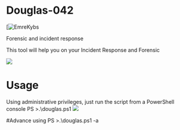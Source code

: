 # Douglas-042
[![EmreKybs](https://img.shields.io/badge/MadeBy-EmreKybs-blue)


Forensic and incident response

This tool will help you on your Incident Response and Forensic

<img src="https://github.com/emrekybs/Douglas-042/blob/main/gif.png">


# Usage
Using administrative privileges, just run the script from a PowerShell console
PS >.\douglas.ps1
<img src="https://github.com/emrekybs/Douglas-042/blob/main/png.jpg">

#Advance using
PS >.\douglas.ps1 -a

